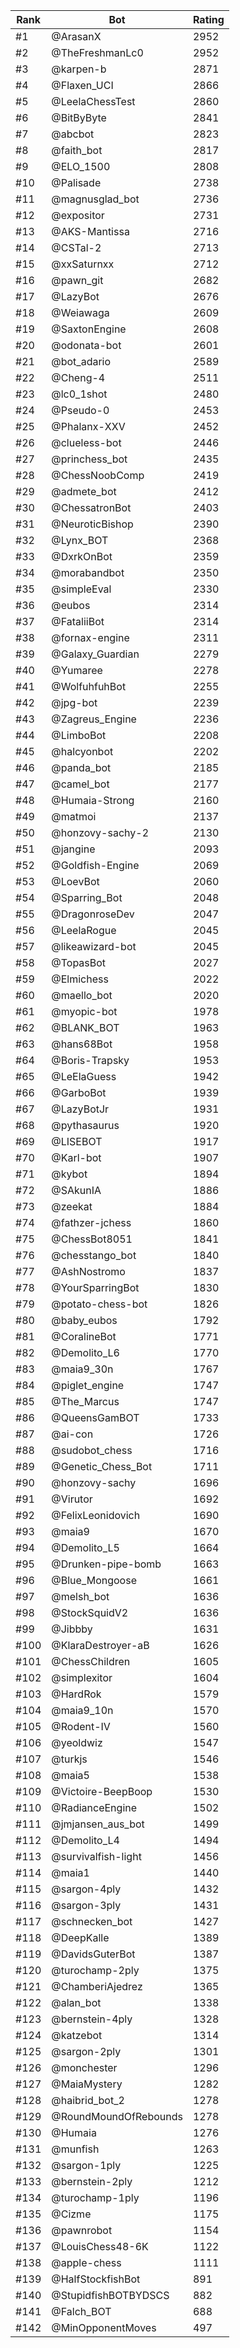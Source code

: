 Rank|Bot|Rating
---|---|---
#1|@ArasanX|2952
#2|@TheFreshmanLc0|2952
#3|@karpen-b|2871
#4|@Flaxen_UCI|2866
#5|@LeelaChessTest|2860
#6|@BitByByte|2841
#7|@abcbot|2823
#8|@faith_bot|2817
#9|@ELO_1500|2808
#10|@Palisade|2738
#11|@magnusglad_bot|2736
#12|@expositor|2731
#13|@AKS-Mantissa|2716
#14|@CSTal-2|2713
#15|@xxSaturnxx|2712
#16|@pawn_git|2682
#17|@LazyBot|2676
#18|@Weiawaga|2609
#19|@SaxtonEngine|2608
#20|@odonata-bot|2601
#21|@bot_adario|2589
#22|@Cheng-4|2511
#23|@lc0_1shot|2480
#24|@Pseudo-0|2453
#25|@Phalanx-XXV|2452
#26|@clueless-bot|2446
#27|@princhess_bot|2435
#28|@ChessNoobComp|2419
#29|@admete_bot|2412
#30|@ChessatronBot|2403
#31|@NeuroticBishop|2390
#32|@Lynx_BOT|2368
#33|@DxrkOnBot|2359
#34|@morabandbot|2350
#35|@simpleEval|2330
#36|@eubos|2314
#37|@FataliiBot|2314
#38|@fornax-engine|2311
#39|@Galaxy_Guardian|2279
#40|@Yumaree|2278
#41|@WolfuhfuhBot|2255
#42|@jpg-bot|2239
#43|@Zagreus_Engine|2236
#44|@LimboBot|2208
#45|@halcyonbot|2202
#46|@panda_bot|2185
#47|@camel_bot|2177
#48|@Humaia-Strong|2160
#49|@matmoi|2137
#50|@honzovy-sachy-2|2130
#51|@jangine|2093
#52|@Goldfish-Engine|2069
#53|@LoevBot|2060
#54|@Sparring_Bot|2048
#55|@DragonroseDev|2047
#56|@LeelaRogue|2045
#57|@likeawizard-bot|2045
#58|@TopasBot|2027
#59|@Elmichess|2022
#60|@maello_bot|2020
#61|@myopic-bot|1978
#62|@BLANK_BOT|1963
#63|@hans68Bot|1958
#64|@Boris-Trapsky|1953
#65|@LeElaGuess|1942
#66|@GarboBot|1939
#67|@LazyBotJr|1931
#68|@pythasaurus|1920
#69|@LISEBOT|1917
#70|@Karl-bot|1907
#71|@kybot|1894
#72|@SAkunIA|1886
#73|@zeekat|1884
#74|@fathzer-jchess|1860
#75|@ChessBot8051|1841
#76|@chesstango_bot|1840
#77|@AshNostromo|1837
#78|@YourSparringBot|1830
#79|@potato-chess-bot|1826
#80|@baby_eubos|1792
#81|@CoralineBot|1771
#82|@Demolito_L6|1770
#83|@maia9_30n|1767
#84|@piglet_engine|1747
#85|@The_Marcus|1747
#86|@QueensGamBOT|1733
#87|@ai-con|1726
#88|@sudobot_chess|1716
#89|@Genetic_Chess_Bot|1711
#90|@honzovy-sachy|1696
#91|@Virutor|1692
#92|@FelixLeonidovich|1690
#93|@maia9|1670
#94|@Demolito_L5|1664
#95|@Drunken-pipe-bomb|1663
#96|@Blue_Mongoose|1661
#97|@melsh_bot|1636
#98|@StockSquidV2|1636
#99|@Jibbby|1631
#100|@KlaraDestroyer-aB|1626
#101|@ChessChildren|1605
#102|@simplexitor|1604
#103|@HardRok|1579
#104|@maia9_10n|1570
#105|@Rodent-IV|1560
#106|@yeoldwiz|1547
#107|@turkjs|1546
#108|@maia5|1538
#109|@Victoire-BeepBoop|1530
#110|@RadianceEngine|1502
#111|@jmjansen_aus_bot|1499
#112|@Demolito_L4|1494
#113|@survivalfish-light|1456
#114|@maia1|1440
#115|@sargon-4ply|1432
#116|@sargon-3ply|1431
#117|@schnecken_bot|1427
#118|@DeepKalle|1389
#119|@DavidsGuterBot|1387
#120|@turochamp-2ply|1375
#121|@ChamberiAjedrez|1365
#122|@alan_bot|1338
#123|@bernstein-4ply|1328
#124|@katzebot|1314
#125|@sargon-2ply|1301
#126|@monchester|1296
#127|@MaiaMystery|1282
#128|@haibrid_bot_2|1278
#129|@RoundMoundOfRebounds|1278
#130|@Humaia|1276
#131|@munfish|1263
#132|@sargon-1ply|1225
#133|@bernstein-2ply|1212
#134|@turochamp-1ply|1196
#135|@Cizme|1175
#136|@pawnrobot|1154
#137|@LouisChess48-6K|1122
#138|@apple-chess|1111
#139|@HalfStockfishBot|891
#140|@StupidfishBOTBYDSCS|882
#141|@Falch_BOT|688
#142|@MinOpponentMoves|497
